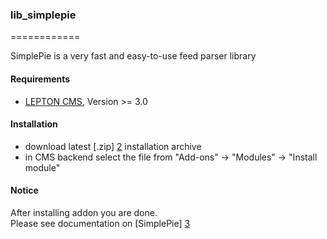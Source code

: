 ### lib_simplepie
============

SimplePie is a very fast and easy-to-use feed parser library

#### Requirements

* [LEPTON CMS][1], Version >= 3.0


#### Installation

* download latest [.zip] [2] installation archive
* in CMS backend select the file from "Add-ons" -> "Modules" -> "Install module"

#### Notice

After installing addon you are done. <br />
Please see documentation on [SimplePie] [3]



[1]: https://lepton-cms.org "LEPTON CMS"
[2]: http://www.lepton-cms.com/lepador/libraries/lib_simplepie.php
[3]: http://simplepie.org/wiki/
